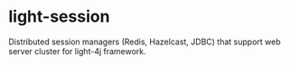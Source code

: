 # light-session
Distributed session managers (Redis, Hazelcast, JDBC) that support web server cluster for light-4j framework.
